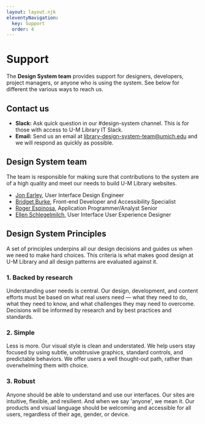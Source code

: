 ```yaml
---
layout: layout.njk
eleventyNavigation:
  key: Support
  order: 4
---
```


# Support

The **Design System team** provides support for designers, developers, project managers, or anyone who is using the system. See below for different the various ways to reach us.

## Contact us

- **Slack:** Ask quick question in our #design-system channel. This is for those with access to U-M Library IT Slack.
- **Email:** Send us an email at library-design-system-team@umich.edu and we will respond as quickly as possible.

## Design System team

The team is responsible for making sure that contributions to the system are of a high quality and meet our needs to build U-M Library websites.

- [Jon Earley](https://preview.lib.umich.edu/users/earleyj), User Interface Design Engineer
- [Bridget Burke](https://preview.lib.umich.edu/users/burkebri), Front-end Developer and Accessibility Specialist
- [Roger Espinosa](https://preview.lib.umich.edu/users/roger), Application Programmer/Analyst Senior
- [Ellen Schlegelmilch](https://preview.lib.umich.edu/users/elleande), User Interface User Experience Designer

## Design System Principles

A set of principles underpins all our design decisions and guides us when we need to make hard choices. This criteria is what makes good design at U-M Library and all design patterns are evaluated against it.

### 1. Backed by research

Understanding user needs is central. Our design, development, and content efforts must be based on what real users need — what they need to do, what they need to know, and what challenges they may need to overcome. Decisions will be informed by research and by best practices and standards.

### 2. Simple

Less is more. Our visual style is clean and understated. We help users stay focused by using subtle, unobtrusive graphics, standard controls, and predictable behaviors. We offer users a well thought-out path, rather than overwhelming them with choice.

### 3. Robust

Anyone should be able to understand and use our interfaces. Our sites are intuitive, flexible, and resilient. And when we say 'anyone', we mean it. Our products and visual language should be welcoming and accessible for all users, regardless of their age, gender, or device.

